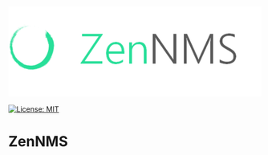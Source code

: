 
<p align="center"><img alt="ZenNMS" src="img/logo.png"></p>
 
[![License: MIT](https://img.shields.io/badge/License-MIT-yellow.svg)](https://opensource.org/licenses/MIT)

# ZenNMS
